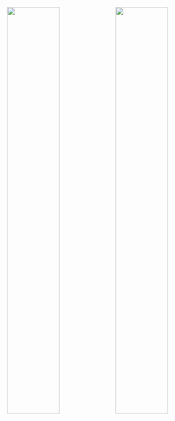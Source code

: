 <div align="center">
<img src="https://github-readme-stats.vercel.app/apiusername=CHANEE-personal&show_icons=true&theme=materialpalenight&hide_border=true&bg_color=20232a&icon_color=E3E3E3A8&text_color=fff&title_color=918FE0" width=49.2% />
<img src="https://github-readme-stats.vercel.app/api/top-langs/?username=CHANEE-personal&layout=compact&theme=tokyonight" width=49.2% />
</div>

<!---
CHANEE-personal/CHANEE-personal is a ✨ special ✨ repository because its `README.md` (this file) appears on your GitHub profile.
You can click the Preview link to take a look at your changes.
--->
